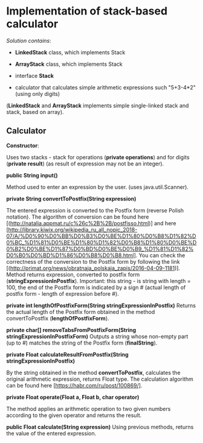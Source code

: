 # Implementation of stack-based calculator


*Solution contains*:

* **LinkedStack** class, which implements Stack

* **ArrayStack** class, which implements Stack

* interface **Stack**

* calculator that calculates simple arithmetic expressions such "5+3-4*2" (using only digits)

(**LinkedStack** and **ArrayStack** implements simple single-linked stack and stack, based on array).

## Calculator

**Constructor**:

Uses two stacks - stack for operations (**private <Character> operations**) and for digits (**private <Float> result**) (as result of expression may not be an integer).

**public String input()**

Method used to enter an expression by the user. (uses java.util.Scanner).

**private String convertToPostfix(String expression)**

The entered expression is converted to the Postfix form (reverse Polish notation). The algorithm of conversion can be found here [(http://natalia.appmat.ru/c%26c%2B%2B/postfisso.html)] and here [http://library.kiwix.org/wikipedia_ru_all_nopic_2018-07/A/%D0%90%D0%BB%D0%B3%D0%BE%D1%80%D0%B8%D1%82%D0%BC_%D1%81%D0%BE%D1%80%D1%82%D0%B8%D1%80%D0%BE%D0%B2%D0%BE%D1%87%D0%BD%D0%BE%D0%B9_%D1%81%D1%82%D0%B0%D0%BD%D1%86%D0%B8%D0%B8.html]. You can check the correctness of the conversion to the Postfix form by following the link [(http://primat.org/news/obratnaja_polskaja_zapis/2016-04-09-1181)]. Method returns expression, converted to postfix form (**stringExpressionInPostfix**). Important: this string - is string with length = 100, the end of the Postfix form is indicated by a sign # (actual length of postfix form - length of expression before #).

**private int lengthOfPostfixForm(String stringExpressionInPostfix)**
Returns the actual length of the Postfix form obtained in the method convertToPostfix (**lengthOfPostfixForm**).

**private char[] removeTabsFromPostfixForm(String stringExpressionInPostfixForm)**
Outputs a string whose non-empty part (up to #) matches the string of the Postfix form (**finalString**).

 **private Float calculateResultFromPostfix(String stringExpressionInPostfix)**

By the string obtained in the method **convertToPostfix**, calculates the original arithmetic expression, returns Float type. The calculation algorithm can be found here [https://habr.com/ru/post/100869/].

**private Float operate(Float a, Float b, char operator)**

The method applies an arithmetic operation to two given numbers according to the given operator and returns the result.

 **public Float calculate(String expression)**
Using previous methods, returns the value of the entered expression.